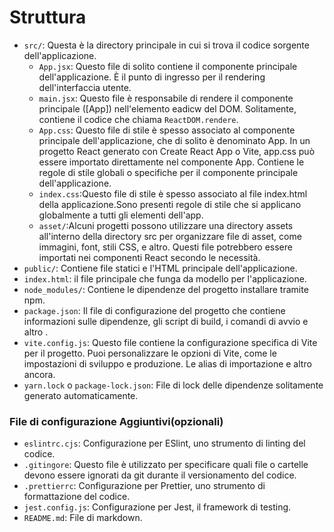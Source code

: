 # Struttura
- `src/`: Questa è la directory principale in cui si trova il codice sorgente dell'applicazione.
    - `App.jsx`: Questo file di solito contiene il componente principale dell'applicazione. È il punto di ingresso per il rendering dell'interfaccia utente.
    - `main.jsx`: Questo file è responsabile di rendere il componente principale ([App]) nell'elemento eadicw del DOM. Solitamente, contiene il codice che chiama `ReactDOM.rendere`.
    - `App.css`: Questo file di stile è spesso associato al componente principale dell'applicazione, che di solito è denominato App. In un progetto React generato con Create React App o Vite, app.css può essere importato direttamente nel componente App. Contiene le regole di stile globali o specifiche per il componente principale dell'applicazione.
    - `index.css`:Questo file di stile è spesso associato al file index.html della applicazione.Sono presenti regole di stile che si applicano globalmente a tutti gli elementi dell'app.
    - `asset/`:Alcuni progetti possono utilizzare una directory assets all'interno della directory src per organizzare file di asset, come immagini, font, stili CSS, e altro. Questi file potrebbero essere importati nei componenti React secondo le necessità.
-  `public/`: Contiene file statici e l'HTML principale dell'applicazione.
- `index.html`: il file principale che funga da modello per l'applicazione.
-  `node_modules/`: Contiene le dipendenze del progetto installare tramite npm. 
-   `package.json`: Il file di configurazione del progetto che contiene informazioni sulle dipendenze, gli script di build, i comandi di avvio e altro .
- `vite.config.js`: Questo file contiene la configurazione specifica di Vite per il progetto. Puoi personalizzare le opzioni di Vite, come le impostazioni di sviluppo e produzione. Le alias di importazione e altro ancora.
- `yarn.lock` o `package-lock.json`: File di lock delle dipendenze solitamente generato automaticamente.
### File di configurazione Aggiuntivi(opzionali)
-  `eslintrc.cjs`: Configurazione per ESlint, uno strumento di linting del codice.
-  `.gitingore`: Questo file è utilizzato per specificare quali file o cartelle devono essere ignorati da git durante il versionamento del codice. 
-  `.prettierrc`: Configurazione per Prettier, uno strumento di formattazione del codice.
- `jest.config.js`: Configurazione per Jest, il framework di testing.
- `README.md`: File di markdown.


